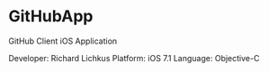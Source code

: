 GitHubApp
=========

GitHub Client iOS Application

Developer: Richard Lichkus </r>
Platform: iOS 7.1
Language: Objective-C



